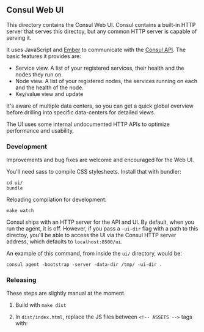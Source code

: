 ## Consul Web UI

This directory contains the Consul Web UI. Consul contains a built-in
HTTP server that serves this directoy, but any common HTTP server
is capable of serving it.

It uses JavaScript and [Ember](http://emberjs.com) to communicate with
the [Consul API](http://www.consul.io/docs/agent/http.html). The basic
features it provides are:

- Service view. A list of your registered services, their
health and the nodes they run on.
- Node view. A list of your registered nodes, the services running
on each and the health of the node.
- Key/value view and update

It's aware of multiple data centers, so you can get a quick global
overview before drilling into specific data-centers for detailed
views.

The UI uses some internal undocumented HTTP APIs to optimize
performance and usability.

### Development

Improvements and bug fixes are welcome and encouraged for the Web UI.

You'll need sass to compile CSS stylesheets. Install that with
bundler:

    cd ui/
    bundle

Reloading compilation for development:

    make watch

Consul ships with an HTTP server for the API and UI. By default, when
you run the agent, it is off. However, if you pass a `-ui-dir` flag
with a path to this directoy, you'll be able to access the UI via the
Consul HTTP server address, which defaults to `localhost:8500/ui`.

An example of this command, from inside the `ui/` directory, would be:

    consul agent -bootstrap -server -data-dir /tmp/ -ui-dir .


### Releasing

These steps are slightly manual at the moment.

1. Build with `make dist`
2. In `dist/index.html`, replace the JS files between `<!-- ASSETS -->` tags with:

    <script src="static/application.min.js"></script>
